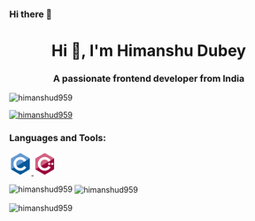 ### Hi there 👋

<!--
**himanshud959/himanshud959** is a ✨ _special_ ✨ repository because its `README.md` (this file) appears on your GitHub profile.

Here are some ideas to get you started:

- 🔭 I’m currently working on ...
- 🌱 I’m currently learning ...
- 👯 I’m looking to collaborate on ...
- 🤔 I’m looking for help with ...
- 💬 Ask me about ...
- 📫 How to reach me: ...
- 😄 Pronouns: ...
- ⚡ Fun fact: ...
-->
<h1 align="center">Hi 👋, I'm Himanshu Dubey</h1>
<h3 align="center">A passionate frontend developer from India</h3>

<p align="left"> <img src="https://komarev.com/ghpvc/?username=himanshud959&label=Profile%20views&color=0e75b6&style=flat" alt="himanshud959" /> </p>

<p align="left"> <a href="https://github.com/ryo-ma/github-profile-trophy"><img src="https://github-profile-trophy.vercel.app/?username=himanshud959" alt="himanshud959" /></a> </p>


<h3 align="left">Languages and Tools:</h3>
<p align="left"> <a href="https://www.cprogramming.com/" target="_blank"> <img src="https://raw.githubusercontent.com/devicons/devicon/master/icons/c/c-original.svg" alt="c" width="40" height="40"/> </a> <a href="https://www.w3schools.com/cpp/" target="_blank"> <img src="https://raw.githubusercontent.com/devicons/devicon/master/icons/cplusplus/cplusplus-original.svg" alt="cplusplus" width="40" height="40"/> </a> </p>

<p><img align="left" src="https://github-readme-stats.vercel.app/api/top-langs?username=himanshud959&show_icons=true&locale=en&layout=compact" alt="himanshud959" /></p>

<p>&nbsp;<img align="center" src="https://github-readme-stats.vercel.app/api?username=himanshud959&show_icons=true&locale=en" alt="himanshud959" /></p>

<p><img align="center" src="https://github-readme-streak-stats.herokuapp.com/?user=himanshud959&" alt="himanshud959" /></p>
